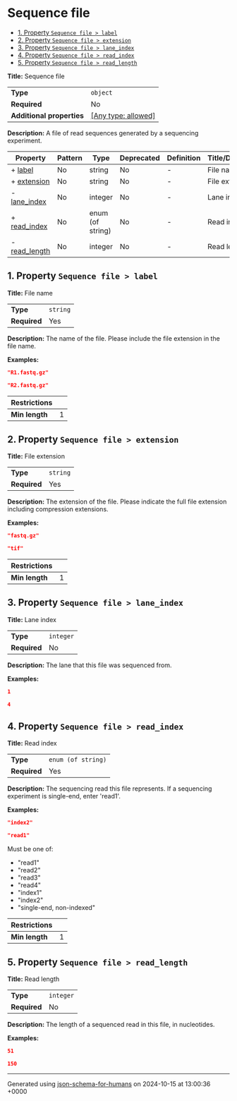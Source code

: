 # Sequence file

- [1. Property `Sequence file > label`](#label)
- [2. Property `Sequence file > extension`](#extension)
- [3. Property `Sequence file > lane_index`](#lane_index)
- [4. Property `Sequence file > read_index`](#read_index)
- [5. Property `Sequence file > read_length`](#read_length)

**Title:** Sequence file

|                           |                                                                           |
| ------------------------- | ------------------------------------------------------------------------- |
| **Type**                  | `object`                                                                  |
| **Required**              | No                                                                        |
| **Additional properties** | [[Any type: allowed]](# "Additional Properties of any type are allowed.") |

**Description:** A file of read sequences generated by a sequencing experiment.

| Property                       | Pattern | Type             | Deprecated | Definition | Title/Description |
| ------------------------------ | ------- | ---------------- | ---------- | ---------- | ----------------- |
| + [label](#label )             | No      | string           | No         | -          | File name         |
| + [extension](#extension )     | No      | string           | No         | -          | File extension    |
| - [lane_index](#lane_index )   | No      | integer          | No         | -          | Lane index        |
| + [read_index](#read_index )   | No      | enum (of string) | No         | -          | Read index        |
| - [read_length](#read_length ) | No      | integer          | No         | -          | Read length       |

## <a name="label"></a>1. Property `Sequence file > label`

**Title:** File name

|              |          |
| ------------ | -------- |
| **Type**     | `string` |
| **Required** | Yes      |

**Description:** The name of the file. Please include the file extension in the file name.

**Examples:** 

```json
"R1.fastq.gz"
```

```json
"R2.fastq.gz"
```

| Restrictions   |   |
| -------------- | - |
| **Min length** | 1 |

## <a name="extension"></a>2. Property `Sequence file > extension`

**Title:** File extension

|              |          |
| ------------ | -------- |
| **Type**     | `string` |
| **Required** | Yes      |

**Description:** The extension of the file. Please indicate the full file extension including compression extensions.

**Examples:** 

```json
"fastq.gz"
```

```json
"tif"
```

| Restrictions   |   |
| -------------- | - |
| **Min length** | 1 |

## <a name="lane_index"></a>3. Property `Sequence file > lane_index`

**Title:** Lane index

|              |           |
| ------------ | --------- |
| **Type**     | `integer` |
| **Required** | No        |

**Description:** The lane that this file was sequenced from.

**Examples:** 

```json
1
```

```json
4
```

## <a name="read_index"></a>4. Property `Sequence file > read_index`

**Title:** Read index

|              |                    |
| ------------ | ------------------ |
| **Type**     | `enum (of string)` |
| **Required** | Yes                |

**Description:** The sequencing read this file represents. If a sequencing experiment is single-end, enter 'read1'.

**Examples:** 

```json
"index2"
```

```json
"read1"
```

Must be one of:
* "read1"
* "read2"
* "read3"
* "read4"
* "index1"
* "index2"
* "single-end, non-indexed"

| Restrictions   |   |
| -------------- | - |
| **Min length** | 1 |

## <a name="read_length"></a>5. Property `Sequence file > read_length`

**Title:** Read length

|              |           |
| ------------ | --------- |
| **Type**     | `integer` |
| **Required** | No        |

**Description:** The length of a sequenced read in this file, in nucleotides.

**Examples:** 

```json
51
```

```json
150
```

----------------------------------------------------------------------------------------------------------------------------
Generated using [json-schema-for-humans](https://github.com/coveooss/json-schema-for-humans) on 2024-10-15 at 13:00:36 +0000
